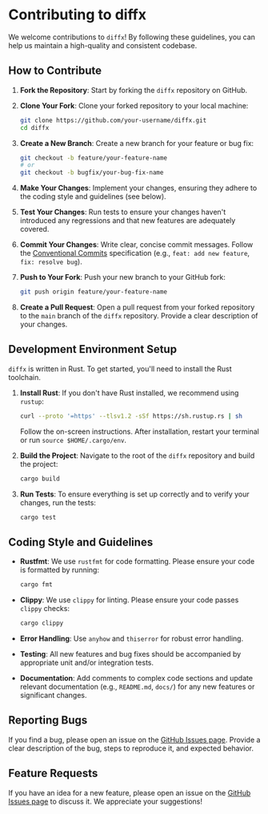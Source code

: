# Contributing to diffx

We welcome contributions to `diffx`! By following these guidelines, you can help us maintain a high-quality and consistent codebase.

## How to Contribute

1.  **Fork the Repository**: Start by forking the `diffx` repository on GitHub.
2.  **Clone Your Fork**: Clone your forked repository to your local machine:

    ```bash
    git clone https://github.com/your-username/diffx.git
    cd diffx
    ```

3.  **Create a New Branch**: Create a new branch for your feature or bug fix:

    ```bash
    git checkout -b feature/your-feature-name
    # or
    git checkout -b bugfix/your-bug-fix-name
    ```

4.  **Make Your Changes**: Implement your changes, ensuring they adhere to the coding style and guidelines (see below).

5.  **Test Your Changes**: Run tests to ensure your changes haven't introduced any regressions and that new features are adequately covered.

6.  **Commit Your Changes**: Write clear, concise commit messages. Follow the [Conventional Commits](https://www.conventionalcommits.org/en/v1.0.0/) specification (e.g., `feat: add new feature`, `fix: resolve bug`).

7.  **Push to Your Fork**: Push your new branch to your GitHub fork:

    ```bash
    git push origin feature/your-feature-name
    ```

8.  **Create a Pull Request**: Open a pull request from your forked repository to the `main` branch of the `diffx` repository. Provide a clear description of your changes.

## Development Environment Setup

`diffx` is written in Rust. To get started, you'll need to install the Rust toolchain.

1.  **Install Rust**: If you don't have Rust installed, we recommend using `rustup`:

    ```bash
    curl --proto '=https' --tlsv1.2 -sSf https://sh.rustup.rs | sh
    ```

    Follow the on-screen instructions. After installation, restart your terminal or run `source $HOME/.cargo/env`.

2.  **Build the Project**: Navigate to the root of the `diffx` repository and build the project:

    ```bash
    cargo build
    ```

3.  **Run Tests**: To ensure everything is set up correctly and to verify your changes, run the tests:

    ```bash
    cargo test
    ```

## Coding Style and Guidelines

*   **Rustfmt**: We use `rustfmt` for code formatting. Please ensure your code is formatted by running:

    ```bash
    cargo fmt
    ```

*   **Clippy**: We use `clippy` for linting. Please ensure your code passes `clippy` checks:

    ```bash
    cargo clippy
    ```

*   **Error Handling**: Use `anyhow` and `thiserror` for robust error handling.
*   **Testing**: All new features and bug fixes should be accompanied by appropriate unit and/or integration tests.
*   **Documentation**: Add comments to complex code sections and update relevant documentation (e.g., `README.md`, `docs/`) for any new features or significant changes.

## Reporting Bugs

If you find a bug, please open an issue on the [GitHub Issues page](https://github.com/your-org/diffx/issues). Provide a clear description of the bug, steps to reproduce it, and expected behavior.

## Feature Requests

If you have an idea for a new feature, please open an issue on the [GitHub Issues page](https://github.com/your-org/diffx/issues) to discuss it. We appreciate your suggestions!
